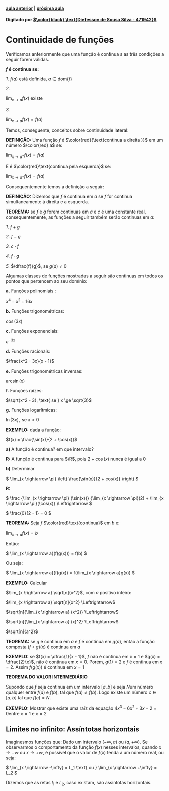 ﻿ <script>
  MathJax = {
    tex: {inlineMath: [['$', '$'], ['\\(', '\\)']]}
  };
  </script>
  <script id="MathJax-script" async src="https://cdn.jsdelivr.net/npm/mathjax@3/es5/tex-chtml.js"></script>
  
   <script src="https://cdn.jsdelivr.net/npm/mermaid@8.4.0/dist/mermaid.min.js"></script>
 <script>mermaid.initialize({startOnLoad:true});</script>

#### [aula anterior](./17-09-19-definicao-precisa-de-limite.html) | [próxima aula](./23-09-19-assintotas-verticais-e-horizontais.html)

#### Digitado por [$\color{black} \text{Diefesson de Sousa Silva - 471942}$](mailto://diefesson.so@gmail.com)

# Continuidade de funções
	
Verificamos anteriormente que uma função é continua s as três condições a seguir forem válidas.

**$f$ é continua se:**

*1.* $f(a)$ está definida, $a \in \text{dom}\{f\}$

*2.*

$\lim_{x \rightarrow a} f(x) \text{ existe}$

*3.* 

$\lim_{x \rightarrow a} f(x) = f(a)$

Temos, conseguente, conceitos sobre continuidade lateral:

**DEFINIÇÃO:** Uma função $f$ é $\color{red}{\text{continua a direita }}$ em um número $\color{red} a$ se:

$\lim_{x \rightarrow a^+} f(x) = f(a)$

E é $\color{red}\text{continua pela esquerda}$ se:

$\lim_{x \rightarrow a^-} f(x) = f(a)$

Consequentemente temos a definição a seguir:

**DEFINIÇÃO:** Dizemos que $f$ é continua em $a$ se $f$ for continua simultaneamente á direita e a esquerda.

**TEOREMA:** se $f$ e $g$ forem continuas em $a$ e $c$ é uma constante real, consequentemente, as funções a seguir também serão continuas em $a$:

*1.* $f + g$

*2.* $f - g$

*3.* $c \cdot f$

*4.* $f \cdot g$

*5.* $\dfrac{f}{g}$, se $g(a) \ne 0$

Algumas classes de funções mostradas a seguir são continuas em todos os pontos que pertencem ao seu domínio:

**a.** Funções polinomiais :

$x^4 - x^2 + 16x$

**b.** Funções trigonométricas:

$\cos(3x)$

**c.** Funções exponenciais:

$e^{-3x}$

**d.** Funções racionais:

$\frac{x^2 - 3x}{x - 1}$

**e.** Funções trigonométricas inversas:

$\arcsin(x)$

**f.** Funções raízes:

$\sqrt{x^2 - 3}, \text{ se } x \ge \sqrt{3}$

**g.** Funções logarítmicas:

$\ln(3x), \text{ se } x > 0$

**EXEMPLO:** dada a função:

$f(x) = \frac{\sin(x)}{2 + \cos(x)}$

**a)** A função é continua? em que intervalo?

**R:** A função é continua para $\R$, pois $2 + \cos(x)$ nunca é igual a 0

**b)** Determinar

$
\lim_{x \rightarrow \pi} \left(
\frac{\sin(x)}{2 + cos(x)}
\right)
$

**R:**

$
\frac
{\lim_{x \rightarrow \pi} (\sin(x))}
{\lim_{x \rightarrow \pi}(2) + \lim_{x \rightarrow \pi}(\cos(x)}
\Leftrightarrow
$

$
\frac{0}{2 - 1} = 0
$

**TEOREMA:** Seja $f$ $\color{red}\text{continua}$ em $b$ e:

$\lim_{x \rightarrow a} f(x) = b$

Então:

$
\lim_{x \rightarrow a}(f(g(x))) = f(b)
$

Ou seja:

$
\lim_{x \rightarrow a}(f(g(x)) = f(\lim_{x \rightarrow a}g(x))
$

**EXEMPLO:** Calcular

$\lim_{x \rightarrow a} \sqrt[n]{x^2}$, com $a$ positivo inteiro:

$\lim_{x \rightarrow a} \sqrt[n]{x^2} \Leftrightarrow$

$\sqrt[n]{\lim_{x \rightarrow a} (x^2)} \Leftrightarrow$

$\sqrt[n]{\lim_{x \rightarrow a} (x)^2} \Leftrightarrow$

$\sqrt[n]{a^2}$

**TEOREMA:** se $g$ é continua em $a$ e $f$ é continua em $g(a)$, então a função composta $(f \circ g)(x)$ é continua em $a$

**EXEMPLO:** se $f(x) = \dfrac{1}{x - 1}$, $f$ não é continua em $x = 1$ e $g(x) = \dfrac{2}{x}$, não é continua em $x = 0$. Porém, $g(1) = 2$ e $f$ é continua em $x = 2$. Assim $f(g(x))$ é continua em $x = 1$

**TEOREMA DO VALOR INTERMEDIÁRIO**

Supondo que $f$ seja continua em um intervalo $[a, b]$ e seja $N$um número qualquer entre $f(a)$ e $f(b)$, tal que $f(a) \ne f(b)$. Logo existe um número $c \in [a, b]$ tal que $f(c) = N$.

**EXEMPLO:** Mostrar que existe uma raíz da equação $4x^3 - 6x^2 + 3x - 2 = 0$entre $x = 1$ e $x = 2$

## Limites no infinito: Assíntotas horizontais

Imaginesmos funções que: Dado um intervalo $(-\infty, a)$ ou $(a, +\infty)$. Se observarmos o comportamento da função $f(x)$ nesses intervalos, quando $x \rightarrow -\infty$ ou $x \rightarrow +\infty$, é possivel que o valor de $f(x)$ tenda a um número real, ou seja:

$
\lim_{x \rightarrow -\infty} = L_1
\text{ ou }
\lim_{x \rightarrow +\infty} = L_2
$

Dizemos que as retas $l_1$ e $L_2$, caso existam, são assintotas horizontais.


